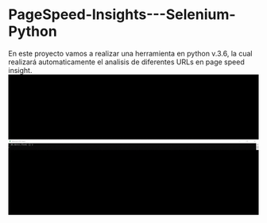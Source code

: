 # PageSpeed-Insights---Selenium-Python

En este proyecto vamos a realizar una herramienta en python v.3.6, la cual realizará automaticamente el analisis de diferentes URLs en page speed insight.
![Gif](source/pg_gif.gif)
